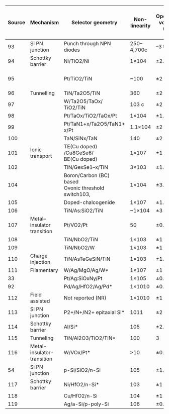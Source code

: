 |Source | Mechanism                  | Selector geometry                                         | Non-linearity | Operation<br>voltage<br>(V)a | Max. current<br>density<br>(A cm−2<br>)                              | Speed (ns)b ton tof |       | Endurance     | I–V   symmetry   |
|-|----------------------------|-----------------------------------------------------------|---------------|------------------------------|------------------------------------|-------------|-------|---------------|----------|
|93| Si PN junction             | Punch through NPN diodes                                | 250–4,700c    | –3 to 3.8                    | >106                               | <10         | NR    | NR            | No       |
|94| Schottky barrier           | Ni/TiO2/Ni                                              | 1×104         | ±2.4                         | 1×105                              | NR          | NR    | 103<br>(d.c.) | Yes      |
|95|                            | Pt/TiO2/TiN                                             | ~100          | ±2                           | 103<br>to<br>1.5×104               | NR          | NR    | NR            | No       |
|96| Tunnelling                 | TiN/Ta2O5/TiN                                           | 360           | ±2                           | 1×105                              | <10         | <10   | 107           | Yes      |
|97|                            | W/Ta2O5/TaOx/ TiO2/TiN                                  | 103 c         | ±2                           | >107                               | <20         | <10   | 105           | Yes      |
|98|                            | Pt/TaOx/TiO2/TaOx/Pt                                    | 1×104         | ±1.5                         | 3.2×107                            | 100         | NR    | 1010          | No       |
|99|                            | Pt/TaN1+x/Ta2O5/TaN1+<br>x/Pt                           | 1.1×104       | ±2                           | ~104                               | NR          | NR    | 108           | Yes      |
|100|                            | TaN/SiNx/TaN                                           | 140           | ±2                           | 1×105                              | <10         | NR    | NR            | Yes      |
|101| Ionic transport            | TE(Cu doped) /Cu8GeSe6/<br>BE(Cu doped)                | 1×107         | ±1                           | 1.5×107                            | 2.5×104     | 15    | 1010          | Yes      |
|102|                            | TiN/GexSe1–x/TiN                                       | 3×103         | ±1.5                         | 2×107                              | <10         | NR    | 106           | Yes      |
|104|                            | Boron/Carbon (BC) based<br>Ovonic threshold switch103, | 1×104         | ±3.2                         | 1×107                              | <10         | NR    | 108           | Yes      |
|105|                            | Doped-chalcogenide                                     | 1×107         | ±1.5                         | 1.6×106                            | <10         | <10   | 109           | Yes      |
|106|                            | TiN/As:SiO2/TiN                                        | ~1×104        | ±3                           | 2.5×107                            | 23          | 52    | 105           | No       |
|107| Metal–insulator transition | Pt/VO2/Pt                                              | 50            | ±0.4                         | >106                               | <20         | NR    | NR            | Yes      |
|108|                            | TiN/NbO2/TiN                                           | 1×103         | ±1                           | 8×108                              | NR          | NR    | 103           | Yes      |
|109|                            | TiN/NbO2/W                                             | 1×103         | ±1                           | 1×107                              | 103         | NR    | 106           | Yes      |
|110| Charge injection           | TiN/AsTeGeSiN/TiN                                      | 1×103         | ±1.5                         | 1.1×107                            | 103         | NR    | 108           | Yes      |
|111| Filamentary                | W/Ag/MgO/Ag/W*                                         | 1×107         | ±1                           | 4                                  | 50          | 25    | 104 (d.c.)    | Yes      |
|33|                            | Pt/Ag:SiOxNy/Pt                                         | 1×105         | ±0.3                         | 1                                  | 3×106       | 3×107 | 106           | Yes      |
|92|                            | Pd/Ag/HfO2/Ag/Pd*                                       | 1×1010        | ±0.4                         | 4                                  | 75          | 250   | 108           | Yes      |
|112| Field assisted             | Not reported (NR)                                      | 1×1010        | ±1                           | 5×106                              | <50         | <10   | 108           | Yes      |
|113| Si PN junction             | P2+/N+/N2+ epitaxial Si*                               | 1011          | ±2                           | NR                                 | NR          | NR    | NR            | No       |
|114| Schottky barrier           | Al/Si*                                                 | 105           | ±2.6                         | >10                                | NR          | NR    | NR            | No       |
|115| Tunneling                  | TiN/Al2O3/TiO2/TiN*                                    | 100           | 3                            | >105                               | 10          | 10    | NR            | Yes      |
|116| Metal-insulator-transition | W/VOx/Pt*                                              | >10           | ±0.5                         | >2×106                             | <104        | <104  | 100           | Yes      |
|54| Si PN junction             | p-Si/SiO2/n-Si                                          | 105           | ±1.5                         | >4×104                             | NR          | NR    | >100 (d.c.)   | No       |
|117| Schottky barrier           | Ni/HfO2/n-Si*                                          | 103           | ±1                           | >10                                | NR          | NR    | NR            | No       |
|118|                            | Cu/HfO2/n-Si                                           | 104           | ±1                           | >50                                | NR          | NR    | NR            | No       |
|119|                            | Ag/a-Si/p-poly-Si                                      | 106           | ±0.5                         | >2.5×103                           | <100        | <100  | >108          | No       |